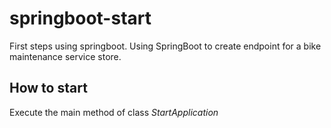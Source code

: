 # springboot-start
First steps using springboot. 
Using SpringBoot to create endpoint for a bike maintenance service store.

## How to start
Execute the main method of class *StartApplication*
